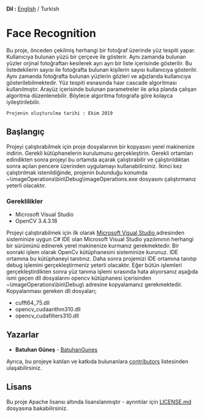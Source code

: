 **Dil :** [English](https://github.com/BatuhanGunes/FaceRecognition) / Turkish

# Face Recognition

Bu proje, önceden çekilmiş herhangi bir fotoğraf üzerinde yüz tespiti yapar. Kullanıcıya bulunan yüzü bir çerçeve ile gösterir. Aynı zamanda bulunan yüzler orjinal fotoğraftan kesilerek ayrı ayrı bir liste içerisinde gösterilir. Bu listedekilerin sayısı ile fotoğrafta bulunan kişilerin sayısı kullanıcıya gösterilir. Aynı zamanda fotoğrafta bulunan yüzlerin gözleri ve ağızlarıda kullanıcıya gösterilebilmektedir. Yüz tespiti esnasında haar cascade algoritması kullanılmıştır. Arayüz içerisinde bulunan parametreler ile arka planda çalışan algoritma düzenlenebilir. Böylece algoritma fotografa göre kolayca iyileştirilebilir.

`
Projenin oluşturulma tarihi : Ekim 2019
`

## Başlangıç

Projeyi çalıştırabilmek için proje dosyalarının bir kopyasını yerel makinenize indirin. Gerekli kütüphanelerin kurulumunu gerçekleştirin. Gerekli ortamları edindikten sonra projeyi bu ortamda açarak çalıştırabilir ve çalıştırıldıktan sonra açılan pencere üzerinden uygulamayı kullanabilirsiniz. İkinci kez çalıştırılmak istenildiğinde, projenin bulunduğu konumda ~\imageOperations\bin\Debug\imageOperations.exe dosyasını çalıştırmanız yeterli olacaktır.

### Gereklilikler

- Microsoft Visual Studio 
- OpenCV 3.4.3.18

Projeyi çalıştırabilmek için ilk olarak [Microsoft Visual Studio ](https://visualstudio.microsoft.com/) adresinden sisteminize uygun C# IDE olan Microsoft Visual Studio yazılımının herhangi bir sürümünü edinerek yerel makinenize kurmanız gerekmektedir. Bir sonraki işlem olarak OpenCv kütüphanesini sisteminize kurunuz. IDE ortamına bu kütüphaneyi tanıtınız. Daha sonra projemizi IDE ortamına tanıtıp debug işlemini gerçekleştirmeniz yeterli olacaktır. Eğer bütün işlemleri gerçekleştirdikten sonra yüz tanıma işlemi sırasında hata alıyorsanız aşağıda ismi geçen dll dosyalarını opencv kütüphanesi içerisinden ~\imageOperations\bin\Debug\ adresine kopyalamanız gerekmektedir. Kopyalanması gereken dll dosyaları;
- cufft64_75.dll
- opencv_cudaarithm310.dll
- opencv_cudafilters310.dll

## Yazarlar

* **Batuhan Güneş**  - [BatuhanGunes](https://github.com/BatuhanGunes)

Ayrıca, bu projeye katılan ve katkıda bulunanlara [contributors](https://github.com/BatuhanGunes/FaceRecognition/graphs/contributors) listesinden ulaşabilirsiniz.

## Lisans

Bu proje Apache lisansı altında lisanslanmıştır - ayrıntılar için [LICENSE.md](https://github.com/BatuhanGunes/FaceRecognition/blob/master/LICENSE) dosyasına bakabilirsiniz.

